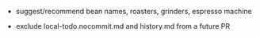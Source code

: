 - suggest/recommend bean names, roasters, grinders, espresso machine

- exclude local-todo.nocommit.md and history.md from a future PR
